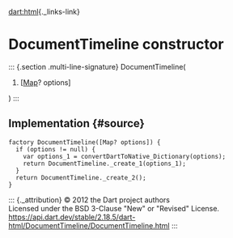 [dart:html](../../dart-html/dart-html-library){._links-link}

DocumentTimeline constructor
============================

::: {.section .multi-line-signature}
DocumentTimeline(

1.  \[[Map](../../dart-core/map-class)? options\]

)
:::

Implementation {#source}
--------------

``` {.language-dart data-language="dart"}
factory DocumentTimeline([Map? options]) {
  if (options != null) {
    var options_1 = convertDartToNative_Dictionary(options);
    return DocumentTimeline._create_1(options_1);
  }
  return DocumentTimeline._create_2();
}
```

::: {._attribution}
© 2012 the Dart project authors\
Licensed under the BSD 3-Clause \"New\" or \"Revised\" License.\
<https://api.dart.dev/stable/2.18.5/dart-html/DocumentTimeline/DocumentTimeline.html>
:::

